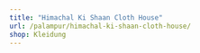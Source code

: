 ```yaml
---
title: "Himachal Ki Shaan Cloth House"
url: /palampur/himachal-ki-shaan-cloth-house/
shop: Kleidung
---
```

